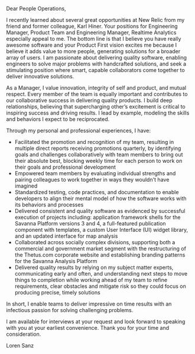 Dear People Operations,

I recently learned about several great opportunities at New Relic from my friend and former colleague, Karl Hiner. Your positions for Engineering Manager, Product Team and Engineering Manager, Realtime Analytics especially appeal to me. The bottom line is that I believe you have really awesome software and your Product First vision excites me because I believe it adds value to more people, generating solutions for a broader array of users. I am passionate about delivering quality software, enabling engineers to solve major problems with handcrafted solutions, and seek a stimulating position where smart, capable collaborators come together to deliver innovative solutions.

As a Manager, I value innovation, integrity of self and product, and mutual respect. Every member of the team is equally important and contributes to our collaborative success in delivering quality products. I build deep relationships, believing that supercharging other’s excitement is critical to inspiring success and driving results.  I lead by example, modeling the skills and behaviors I expect to be reciprocated. 

Through my personal and professional experiences, I have:
* Facilitated the promotion and recognition of my team, resulting in multiple direct reports receiving promotions quarterly, by identifying goals and challenges collaboratively with team members to bring out their absolute best, blocking weekly time for each person to work on their goals and professional development
* Empowered team members by evaluating individual strengths and pairing colleagues to work together in ways they wouldn't have imagined
* Standardized testing, code practices, and documentation to enable developers to align their mental model of how the software works with its behaviors and processes  
* Delivered consistent and quality software as evidenced by successful execution of projects including: application framework shells for the Savanna Platform versions 3 and 4, a full-featured publication component with templates, a custom User Interface (UI) widget library, and an updated interface for map analysis  
* Collaborated across socially complex divisions, supporting both a commercial and government market segment with the restructuring of the Thetus.com corporate website and establishing branding patterns for the Savanna Analysis Platform
* Delivered quality results by relying on my subject matter experts, communicating early and often, and understanding next steps to move things to completion while working ahead of my team to refine requirements, clear obstacles and mitigate risk so they could focus on producing precise, timely solutions

In short, I enable teams to deliver impressive on time results with an infectious passion for solving challenging problems.
 
I am available for interviews at your request and look forward to speaking with you at your earliest convenience.  Thank you for your time and consideration.

Loren Sanz

